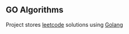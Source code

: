 ## GO Algorithms

Project stores [leetcode](https://leetcode.com) solutions using [Golang](https://go.dev)